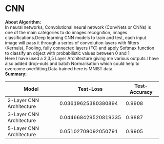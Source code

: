 # CNN
**About Algorithm:**<br/>
In neural networks, Convolutional neural network (ConvNets or CNNs) is one of the main categories to do images recognition, images classifications.Deep learning CNN models to train and test, each input image will pass it through a series of convolution layers with filters (Kernals), Pooling, fully connected layers (FC) and apply Softmax function to classify an object with probabilistic values between 0 and 1<br/>
Here I have used a 2,3,5 Layer Architecture giving me various outputs.I have also added drop-outs and batch Normalisation which could help to overcome overfitting.Data trained here is MNIST data.<br/>
**Summary:**<br/>

|          Model           | Test-Loss |   Test-Accuracy   | 
| ------------- | ------------- |------------- |
|       2-Layer CNN Architecture |         0.03619625380380894           | 0.9908 |
|       3-Layer CNN Architecture         |         0.044668429520819335            |  0.9887 |
|       5-Layer CNN Architecture       |         0.05102709092050791           |  0.9905 |


